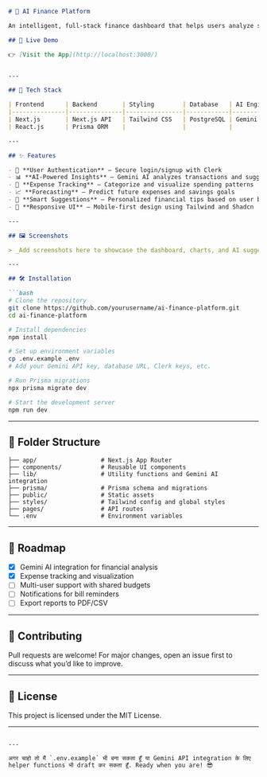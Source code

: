 
```markdown
# 💸 AI Finance Platform

An intelligent, full-stack finance dashboard that helps users analyze spending, forecast budgets, and make smarter financial decisions using Gemini AI. Built with **Next.js**, **Tailwind CSS**, **Prisma**, and **Shadcn UI**, this platform combines sleek design with powerful AI-driven insights.

## 🚀 Live Demo

👉 [Visit the App](http://localhost:3000/)  


---

## 🧰 Tech Stack

| Frontend      | Backend       | Styling        | Database   | AI Engine   | UI Library |
|---------------|---------------|----------------|------------|-------------|------------|
| Next.js       | Next.js API   | Tailwind CSS   | PostgreSQL | Gemini AI   | Shadcn UI  |
| React.js      | Prisma ORM    |                |            |             |            |

---

## ✨ Features

- 🔐 **User Authentication** – Secure login/signup with Clerk
- 📊 **AI-Powered Insights** – Gemini AI analyzes transactions and suggests budgets
- 🧾 **Expense Tracking** – Categorize and visualize spending patterns
- 📈 **Forecasting** – Predict future expenses and savings goals
- 🧠 **Smart Suggestions** – Personalized financial tips based on user behavior
- 📱 **Responsive UI** – Mobile-first design using Tailwind and Shadcn

---

## 🖼️ Screenshots

> _Add screenshots here to showcase the dashboard, charts, and AI suggestions_

---

## 🛠️ Installation

```bash
# Clone the repository
git clone https://github.com/yourusername/ai-finance-platform.git
cd ai-finance-platform

# Install dependencies
npm install

# Set up environment variables
cp .env.example .env
# Add your Gemini API key, database URL, Clerk keys, etc.

# Run Prisma migrations
npx prisma migrate dev

# Start the development server
npm run dev
```

---

## 📁 Folder Structure

```
├── app/                  # Next.js App Router
├── components/           # Reusable UI components
├── lib/                  # Utility functions and Gemini AI integration
├── prisma/               # Prisma schema and migrations
├── public/               # Static assets
├── styles/               # Tailwind config and global styles
├── pages/                # API routes
└── .env                  # Environment variables
```

---

## 📌 Roadmap

- [x] Gemini AI integration for financial analysis
- [x] Expense tracking and visualization
- [ ] Multi-user support with shared budgets
- [ ] Notifications for bill reminders
- [ ] Export reports to PDF/CSV

---

## 🤝 Contributing

Pull requests are welcome! For major changes, open an issue first to discuss what you’d like to improve.

---

## 📄 License

This project is licensed under the MIT License.

---


```

---

अगर चाहो तो मैं `.env.example` भी बना सकता हूँ या Gemini API integration के लिए helper functions भी draft कर सकता हूँ. Ready when you are! 😎
